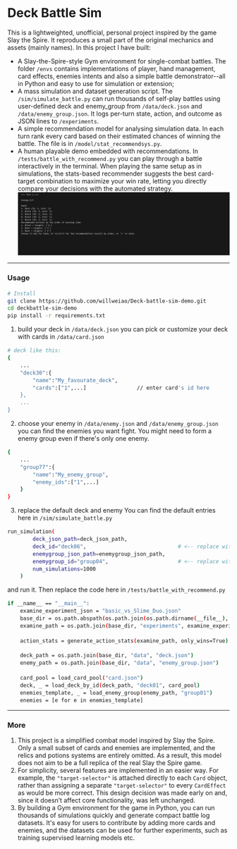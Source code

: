 # Deck Battle Sim

This is a lightweighted, unofficial, personal project inspired by the game Slay the Spire. It reproduces a small part of the original mechanics and assets (mainly names). In this project I have built:
- A Slay-the-Spire-style Gym environment for single-combat battles. The folder `/envs` contains implementations of player, hand management, card effects, enemies intents and also a simple battle demonstrator--all in Python and easy to use for simulation or extension;
- A mass simulation and dataset generation script. The `/sim/simulate_battle.py` can run thousands of self-play battles using user-defined deck and enemy_group from `/data/deck.json` and `/data/enemy_group.json`. It logs per-turn state, action, and outcome as JSON lines to `/experiments`.
- A simple recommendation model for analysing simulation data. In each turn rank every card based on their estimated chances of winning the battle. The file is in `/model/stat_recommendsys.py`.
- A human playable demo embedded with recommendations. In `/tests/battle_with_recommend.py` you can play through a battle interactively in the terminal. When playing the same setup as in simulations, the stats-based recommender suggests the best card-target combination to maximize your win rate, letting you directly compare your decisions with the automated strategy.
![CLI demo](docs/demo.gif)

---

### Usage
```bash
# Install
git clone https://github.com/willweiao/Deck-battle-sim-demo.git
cd deckbattle-sim-demo
pip install -r requirements.txt 
```
1. build your deck
in `/data/deck.json` you can pick or customize your deck with cards in `/data/card.json`
```bash
# deck like this:
{
    ...
    "deck30":{
        "name":"My_favourate_deck",
        "cards":["1",...]                // enter card's id here
    },
    ...
}
```
2. choose your enemy
in `/data/enemy.json` and `/data/enemy_group.json` you can find the enemies you want fight. You might need to form a enemy group even if there's only one enemy.
```bash
{
    ...
    "group77":{
        "name":"My_enemy_group",
        "enemy_ids":["1",...]
    }
}
```
3. replace the default deck and enemy
You can find the default entries here in `/sim/simulate_battle.py`
```bash
run_simulation(
        deck_json_path=deck_json_path,
        deck_id="deck06",                             # <-- replace with your own deck_id
        enemygroup_json_path=enemygroup_json_path,
        enemygroup_id="group04",                      # <-- replace with your own enemygroup_id
        num_simulations=1000
    )
```
and run it. Then replace the code here in `/tests/battle_with_recommend.py`
```bash
if __name__ == "__main__":
    examine_experiment_json = "basic_vs_Slime_Duo.json"                # <-- replace here to the simulated battle 
    base_dir = os.path.abspath(os.path.join(os.path.dirname(__file__), ".."))
    examine_path = os.path.join(base_dir, "experiments", examine_experiment_json)
    
    action_stats = generate_action_stats(examine_path, only_wins=True)  # gather the complete stat form 

    deck_path = os.path.join(base_dir, "data", "deck.json")
    enemy_path = os.path.join(base_dir, "data", "enemy_group.json")

    card_pool = load_card_pool("card.json")
    deck, _ = load_deck_by_id(deck_path, "deck01", card_pool)           # <-- must use the same deck as in the simulation
    enemies_template, _ = load_enemy_group(enemy_path, "group01")       # <-- same, need to comfront the same enemy as in the sim
    enemies = [e for e in enemies_template]
```

---

### More
1. This project is a simplified combat model inspired by Slay the Spire. Only a small subset of cards and enemies are implemented, and the relics and potions systems are entirely omitted. As a result, this model does not aim to be a full replica of the real Slay the Spire game.
2. For simplicity, several features are implemented in an easier way. For example, the `"target-selector"` is attached directly to each `Card` object, rather than assigning a separate `"target-selector"` to every `CardEffect` as would be more correct. This design decision was made early on and, since it doesn’t affect core functionality, was left unchanged.
3. By building a Gym environment for the game in Python, you can run thousands of simulations quickly and generate compact battle log datasets. It's easy for users to contribute by adding more cards and enemies, and the datasets can be used for further experiments, such as training supervised learning models etc.